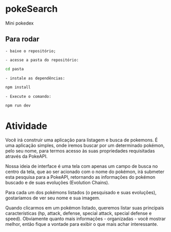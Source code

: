 # pokeSearch

Mini pokedex

## Para rodar

    - baixe o repositório;

    - acesse a pasta do repositório:

```sh
cd pasta
```

    - instale as dependências:

```sh
npm install
```

    - Execute o comando:

```sh
npm run dev
```

# Atividade

Você irá construir uma aplicação para listagem e busca de pokemons. É uma aplicação simples, onde iremos buscar por um determinado pokémon, pelo seu nome, para termos acesso às suas propriedades requisitadas através da PokeAPI.

Nossa ideia de interface é uma tela com apenas um campo de busca no centro da tela, que ao ser acionado com o nome do pokémon, irá submeter esta pesquisa para a PokeAPI, retornando as informações do pokémon buscado e de suas evoluções (Evolution Chains).

Para cada um dos pokémons listados (o pesquisado e suas evoluções), gostaríamos de ver seu nome e sua imagem.

Quando clicarmos em um pokémon listado, queremos listar suas principais características (hp, attack, defense, special attack, special defense e speed). Obviamente quanto mais informações - organizadas - você mostrar melhor, então fique a vontade para exibir o que mais achar interessante.
